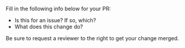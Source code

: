 Fill in the following info below for your PR:

- Is this for an issue? If so, which?
- What does this change do?

Be sure to request a reviewer to the right to get your change merged.
